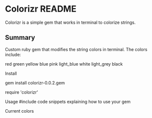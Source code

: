 **Colorizr** README
=================

Colorizr is a simple gem that works in terminal to colorize strings.

Summary
-----------------
Custom ruby gem that modifies the string colors in terminal. The colors include:

red
green
yellow
blue
pink
light_blue
white
light_grey
black

Install

gem install colorizr-0.0.2.gem

require 'colorizr'

Usage #include code snippets explaining how to use your gem

Current colors

